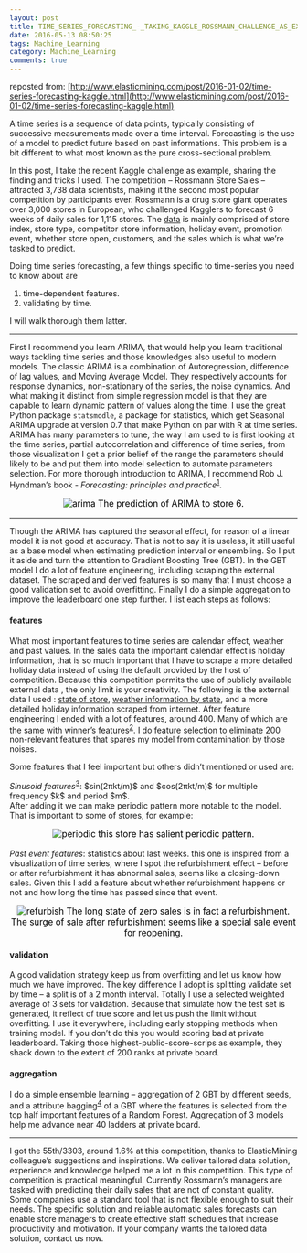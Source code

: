 ```yaml
---
layout: post
title: TIME_SERIES_FORECASTING_-_TAKING_KAGGLE_ROSSMANN_CHALLENGE_AS_EXAMPLE
date: 2016-05-13 08:50:25
tags: Machine_Learning
category: Machine_Learning
comments: true
---
```



reposted from: [http://www.elasticmining.com/post/2016-01-02/time-series-forecasting-kaggle.html](http://www.elasticmining.com/post/2016-01-02/time-series-forecasting-kaggle.html)

<p>A time series is a sequence of data points, typically consisting of successive measurements made over a time interval. Forecasting is the use of a model to predict future based on past informations. This problem is a bit different to what most known as the pure cross-sectional problem.</p>

<p>In this post, I take the recent Kaggle challenge as example, sharing the finding and tricks I used. The competition – Rossmann Store Sales – attracted 3,738 data scientists, making it the second most popular competition by participants ever. Rossmann is a drug store giant operates over 3,000 stores in European, who challenged Kagglers to forecast 6 weeks of daily sales for 1,115 stores. The <a href="https://www.kaggle.com/c/rossmann-store-sales/data">data</a> is mainly comprised of store index, store type, competitor store information, holiday event, promotion event, whether store open, customers, and the sales which is what we’re tasked to predict.</p>

<p>Doing time series forecasting, a few things specific to time-series you need to know about are</p>

<ol>
  <li>time-dependent features.</li>
  <li>validating by time.</li>
</ol>

<p>I will walk thorough them latter.</p>

<hr />
<p>First I recommend you learn ARIMA, that would help you learn traditional ways tackling time series and those knowledges also useful to modern models. The classic ARIMA is a combination of Autoregression, difference of lag values, and Moving Average Model. They respectively accounts for response dynamics, non-stationary of the series, the noise dynamics. And what making it distinct from simple regression model is that they are capable to learn dynamic pattern of values along the time.
I use the great Python package <code class="highlighter-rouge">statsmodle</code>, a package for statistics, which get Seasonal ARIMA upgrade at version 0.7 that make Python on par with R at time series. ARIMA has many parameters to tune, the way I am used to is first looking at the time series, partial autocorrelation and difference of time series, from those visualization I get a prior belief of the range the parameters should likely to be and put them into model selection to automate parameters selection. For more thorough introduction to ARIMA, I recommend Rob J. Hyndman’s book - <em>Forecasting: principles and practice</em><sup id="fnref:1"><a href="#fn:1" class="footnote">1</a></sup>.</p>

<p style="color:black; font-size: 110%; text-align: center;"><img src="http://www.elasticmining.com/img/blog/wayne/arima.png" alt="arima" />
The prediction of ARIMA to store 6.</p>

<hr />
<p>Though the ARIMA has captured the seasonal effect, for reason of a linear model it is not good at accuracy. That is not to say it is useless, it still useful as a base model when estimating prediction interval or ensembling. So I put it aside and turn the attention to Gradient Boosting Tree (GBT). In the GBT model I do a lot of feature engineering, including scraping the external dataset. The scraped and derived features is so many that I must choose a good validation set to avoid overfitting. Finally I do a simple aggregation to improve the leaderboard one step further. I list each steps as follows:</p>

<h4 id="features">features</h4>
<p>What most important features to time series are calendar effect, weather and past values. In the sales data the important calendar effect is holiday information, that is so much important that I have to scrape a more detailed holiday data instead of using the default provided by the host of competition. Because this competition permits the use of publicly available external data , the only limit is your creativity. The following is the external data I used : <a href="https://www.kaggle.com/c/rossmann-store-sales/forums/t/17048/putting-stores-on-the-map">state of store</a>, <a href="https://www.kaggle.com/c/rossmann-store-sales/forums/t/17058/weather-at-berlin-us-airport/97075#post97075">weather information by state</a>, and a more detailed holiday information scraped from internet. After feature engineering I ended with a lot of features, around 400. Many of which are the same with winner’s features<sup id="fnref:3"><a href="#fn:3" class="footnote">2</a></sup>. I do feature selection to eliminate 200 non-relevant features that spares my model from contamination by those noises.</p>

<p>Some features that I feel important but others didn’t mentioned or used are:</p>

<p><em>Sinusoid features</em><sup id="fnref:2"><a href="#fn:2" class="footnote">3</a></sup>: $sin(2πkt/m)$ and $cos(2πkt/m)$ for multiple frequency $k$ and period $m$.<br />
After adding it we can make periodic pattern more notable to the model. That is important to some of stores, for example:</p>

<p style="color:black; font-size: 110%; text-align: center;"><img src="http://www.elasticmining.com/img/blog/wayne/periodic_store.png" alt="periodic" />
this store has salient periodic pattern.</p>

<p><em>Past event features</em>: statistics about last weeks.
this one is inspired from a visualization of time series, where I spot the refurbishment effect – before or after refurbishment it has abnormal sales, seems like a closing-down sales. Given this I add a feature about whether refurbishment happens or not and how long the time has passed since that event.</p>

<p style="color:black; font-size: 110%; text-align: center;"><img src="http://www.elasticmining.com/img/blog/wayne/refurbish.png" alt="refurbish" />
The long state of zero sales is in fact a refurbishment. The surge of sale after refurbishment seems like a special sale event for reopening.</p>

<h4 id="validation">validation</h4>
<p>A good validation strategy keep us from overfitting and let us know how much we have improved. The key difference I adopt is splitting validate set by time – a split is of a 2 month interval. Totally I use a selected weighted average of 3 sets for validation. Because that simulate how the test set is generated, it reflect of true score and let us push the limit without overfitting. I use it everywhere, including early stopping methods when training model. If you don’t do this you would scoring bad at private leaderboard. Taking those highest-public-score-scrips as example, they shack down to the extent of 200 ranks at private board.</p>

<h4 id="aggregation">aggregation</h4>
<p>I do a simple ensemble learning – aggregation of 2 GBT by different seeds, and a attribute bagging<sup id="fnref:4"><a href="#fn:4" class="footnote">4</a></sup> of a GBT where the features is selected from the top half important features of a Random Forest. Aggregation of 3 models help me advance near 40 ladders at private board.</p>

<hr />
<p>I got the 55th/3303, around 1.6% at this competition, thanks to ElasticMining colleague’s suggestions and inspirations. We deliver tailored data solution, experience and knowledge helped me a lot in this competition. This type of competition is practical meaningful. Currently Rossmann’s managers are tasked with predicting their daily sales that are not of constant quality. Some companies use a standard tool that is not flexible enough to suit their needs. The specific solution and reliable automatic sales forecasts can enable store managers to create effective staff schedules that increase productivity and motivation. If your company wants the tailored data solution, contact us now.</p>
